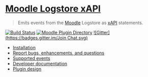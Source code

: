 # [Moodle Logstore xAPI](https://moodle.org/plugins/view/logstore_xapi)
> Emits events from the [Moodle](https://moodle.org/) Logstore as [xAPI](https://github.com/adlnet/xAPI-Spec/blob/master/xAPI.md) statements.

[![Build Status](https://travis-ci.org/jlowe64/moodle-logstore_xapi.svg?branch=master)](https://travis-ci.org/jlowe64/moodle-logstore_xapi)
[![Moodle Plugin Directory](http://img.shields.io/badge/moodle-plugin-orange.svg)](https://moodle.org/plugins/view/logstore_xapi)
[![Gitter](https://badges.gitter.im/Join Chat.svg)](https://gitter.im/LearningLocker/learninglocker?utm_source=badge&utm_medium=badge&utm_campaign=pr-badge&utm_content=badge)

- [Installation](installation.md)
- [Report bugs, enhancements, and questions](../contributing.md#issue-templates)
- [Supported events](events.md)
- [Developer documentation](developers.md)
- [Plugin design](design.md)
